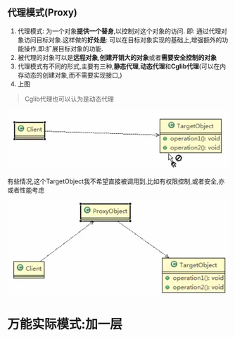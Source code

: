 
## 代理模式(Proxy)

1. 代理模式: 为一个对象**提供一个替身**,以控制对这个对象的访问. 即: 通过代理对象访问目标对象.这样做的**好处是**: 可以在目标对象实现的基础上,增强额外的功能操作,即:扩展目标对象的功能.
2. 被代理的对象可以是**远程对象**,**创建开销大的对象**或者**需要安全控制的对象**
3. 代理模式有不同的形式,主要有三种,**静态代理**,**动态代理**和**Cglib代理**(可以在内存动态的创建对象,而不需要实现接口,)
4. 上图

>Cglib代理也可以认为是动态代理
>

![](./img/QQ截图20210207182047.png)

有些情况,这个TargetObject我不希望直接被调用到,比如有权限控制,或者安全,亦或者性能考虑

![](./img/QQ截图20210207182155.png)
# 万能实际模式:加一层
 

 
 
 
 
 
 
 
 
 
 
 
 
 
 
 
 
 
 
 
 
 
 
 
 
 
 
 
 
 


 
 
 
 
 
 
 
 
 
 
 
 
 
 
 
 
 
 
 
 
 
 
 
 
 
 
 
 
 
 
 
 
 
 